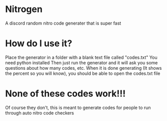 # Nitrogen
A discord random nitro code generater that is super fast

# How do I use it?
Place the generator in a folder with a blank text file called "codes.txt"
You need python installed
Then just run the generator and it will ask you some questions about how many codes, etc.
When it is done generating (It shows the percent so you will know), you should be able to open the codes.txt file

# None of these codes work!!!
Of course they don't, this is meant to generate codes for people to run through auto nitro code checkers

